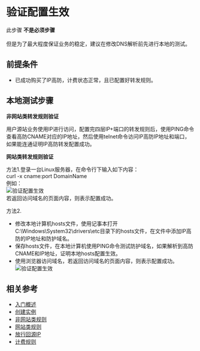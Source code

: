 # 验证配置生效

此步骤 **不是必须步骤**  
<Br/>但是为了最大程度保证业务的稳定，建议在修改DNS解析前先进行本地的测试。

## 前提条件
- 已成功购买了IP高防，计费状态正常，且已配置好转发规则。

## 本地测试步骤

**非网站类转发规则验证**

用户源站业务使用IP进行访问，配置完四层IP+端口的转发规则后，使用PING命令查看高防CNAME对应的IP地址，然后使用telnet命令访问IP高防IP地址和端口，如果能连通证明IP高防转发配置成功。

**网站类转发规则验证**

方法1.登录一台Linux服务器，在命令行下输入如下内容：</br>
curl -x cname:port DomainName
<Br/>例如：<Br/>
![验证配置生效](https://github.com/jdcloudcom/cn/blob/edit/image/Advanced%20Anti-DDoS/Verify-Local-Settings01.png)
<Br/>若返回访问域名的页面内容，则表示配置成功。

方法2.
- 修改本地计算机hosts文件，使用记事本打开C:\Windows\System32\drivers\etc目录下的hosts文件，在文件中添加IP高防的IP地址和防护域名。</br>
- 保存hosts文件，在本地计算机使用PING命令测试防护域名，如果解析到高防CNAME和IP地址，证明本地hosts配置生效。</br>
- 使用浏览器访问域名，若返回访问域名的页面内容，则表示配置成功。<Br/>
![验证配置生效](https://github.com/jdcloudcom/cn/blob/edit/image/Advanced%20Anti-DDoS/Verify-Local-Settings02.png)

## 相关参考
- [入门概述](Overview.md)
- [创建实例](Create-Instance.md)
- [非网站类规则](Non-Web-Service-Forwarding-Rule.md)
- [网站类规则](Web-Service-Forwarding-Rule.md)
- [放行回源IP](Whitelist-local-IP-subnet.md)
- [计费规则](../Pricing/Billing-Rules.md)
